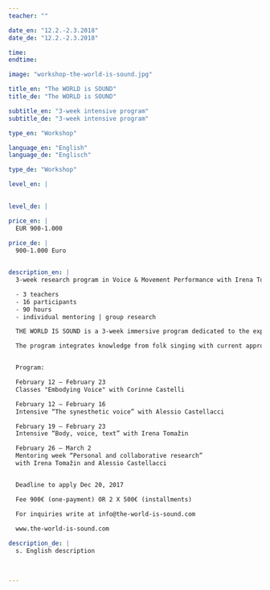 ```yaml
---
teacher: ""

date_en: "12.2.-2.3.2018"
date_de: "12.2.-2.3.2018"

time: 
endtime: 

image: "workshop-the-world-is-sound.jpg"

title_en: "The WORLD is SOUND"
title_de: "The WORLD is SOUND"

subtitle_en: "3-week intensive program"
subtitle_de: "3-week intensive program"

type_en: "Workshop"

language_en: "English"
language_de: "Englisch"

type_de: "Workshop"

level_en: |

  
level_de: |

price_en: |
  EUR 900-1.000
  
price_de: |
  900-1.000 Euro


description_en: |
  3-week research program in Voice & Movement Performance with Irena Tomažin, Corinne Castelli, Alessio Castellacci  

  - 3 teachers  
  - 16 participants  
  - 90 hours  
  - individual mentoring | group research  

  THE WORLD IS SOUND is a 3-week immersive program dedicated to the exploration of the human voice as medium for physical expression in contemporary performance. Three voice artists share with the group of participants their own research and working tools from different perspectives.  

  The program integrates knowledge from folk singing with current approaches of somatic movement, phonetics, voice instant composition and improvisation techniques. The focus is on embodiment and further dvelopment of these complementary approaches, supporting each participant in individuating and refining their own signature expression of voice and movement practice.    


  Program:  

  February 12 – February 23  
  Classes "Embodying Voice" with Corinne Castelli  

  February 12 – February 16  
  Intensive “The synesthetic voice” with Alessio Castellacci  

  February 19 – February 23  
  Intensive “Body, voice, text” with Irena Tomažin  

  February 26 – March 2  
  Mentoring week “Personal and collaborative research”  
  with Irena Tomažin and Alessio Castellacci  


  Deadline to apply Dec 20, 2017  

  Fee 900€ (one-payment) OR 2 X 500€ (installments)  

  For inquiries write at info@the-world-is-sound.com  

  www.the-world-is-sound.com  
  
description_de: |
  s. English description

 
  
---
```



